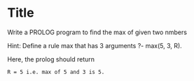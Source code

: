 # Title
Write a PROLOG program to find the max of given two nmbers

Hint: Define a rule max that has 3 arguments
	?- max(5, 3, R).

Here, the prolog should return

	R = 5 i.e. max of 5 and 3 is 5.

